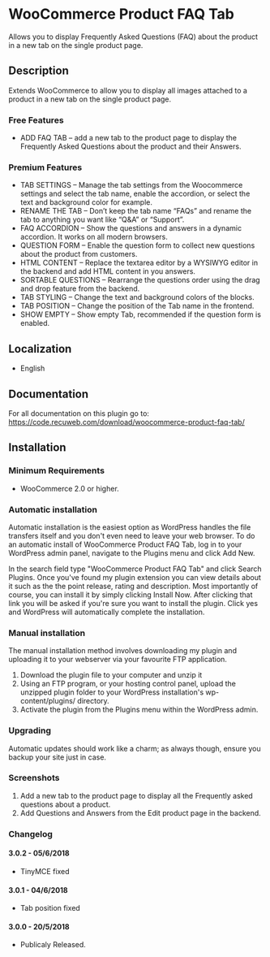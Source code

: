 # WooCommerce Product FAQ Tab

Allows you to display Frequently Asked Questions (FAQ) about the product in a new tab on the single product page.

## Description

Extends WooCommerce to allow you to display all images attached to a product in a new tab on the single product page.

### Free Features

- ADD FAQ TAB – add a new tab to the product page to display the Frequently Asked Questions about the product and their Answers.

### Premium Features
 
- TAB SETTINGS – Manage the tab settings from the Woocommerce settings and select the tab name, enable the accordion, or select the text and background color for example.
- RENAME THE TAB – Don’t keep the tab name “FAQs” and rename the tab to anything you want like “Q&A” or “Support”.
- FAQ ACCORDION – Show the questions and answers in a dynamic accordion.  It works on all modern browsers.
- QUESTION FORM – Enable the question form to collect new questions about the product from customers.
- HTML CONTENT – Replace the textarea editor by a WYSIWYG editor in the backend and add HTML content in you answers.
- SORTABLE QUESTIONS – Rearrange the questions order using the drag and drop feature from the backend.
- TAB STYLING – Change the text and background colors of the blocks.
- TAB POSITION – Change the position of the Tab name in the frontend.
- SHOW EMPTY – Show empty Tab, recommended if the question form is enabled.

## Localization

* English

## Documentation

For all documentation on this plugin go to: https://code.recuweb.com/download/woocommerce-product-faq-tab/

## Installation

### Minimum Requirements

* WooCommerce 2.0 or higher.

### Automatic installation

Automatic installation is the easiest option as WordPress handles the file transfers itself and you don't even need to leave your web browser. To do an automatic install of WooCommerce Product FAQ Tab, log in to your WordPress admin panel, navigate to the Plugins menu and click Add New.

In the search field type "WooCommerce Product FAQ Tab" and click Search Plugins. Once you've found my plugin extension you can view details about it such as the the point release, rating and description. Most importantly of course, you can install it by simply clicking Install Now. After clicking that link you will be asked if you're sure you want to install the plugin. Click yes and WordPress will automatically complete the installation.

### Manual installation

The manual installation method involves downloading my plugin and uploading it to your webserver via your favourite FTP application.

1. Download the plugin file to your computer and unzip it
2. Using an FTP program, or your hosting control panel, upload the unzipped plugin folder to your WordPress installation's wp-content/plugins/ directory.
3. Activate the plugin from the Plugins menu within the WordPress admin.

### Upgrading

Automatic updates should work like a charm; as always though, ensure you backup your site just in case.

### Screenshots

1. Add a new tab to the product page to display all the Frequently asked questions about a product.
2. Add Questions and Answers from the Edit product page in the backend.

### Changelog

#### 3.0.2 - 05/6/2018

* TinyMCE fixed

#### 3.0.1 - 04/6/2018

* Tab position fixed

#### 3.0.0 - 20/5/2018

* Publicaly Released.
